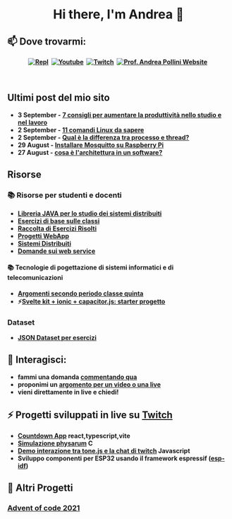 <p>
  <h1 align="center"><b>Hi there, I'm Andrea 👋</h1>
</p>

## 📫 Dove trovarmi:

<p align="center">
<a href="https://replit.com/@professorandrea"><img src="https://img.shields.io/badge/REPLIT-ee6600?style=for-the-badge&logo=repl&logoColor=black" alt="Repl" /></a>&nbsp;
<a href="http://bit.ly/AndreaPolliniYT"><img src="https://img.shields.io/badge/YouTube-FF0000?style=for-the-badge&logo=youtube&logoColor=white" alt="Youtube" /></a>&nbsp;
<a href="https://www.twitch.tv/profandreapollini"><img src="https://img.shields.io/badge/Twitch-9146FF?style=for-the-badge&logo=twitch&logoColor=white" alt="Twitch" /></a>&nbsp;
<a href="https://andreapollini.com"><img src="https://img.shields.io/badge/website-440000?style=for-the-badge&logo=repl&logoColor=white" alt="Prof. Andrea Pollini Website" /></a>&nbsp;
</p>
<br />

## Ultimi post del mio sito

<!-- feed start -->
- 3 September - [7 consigli per aumentare la produttività nello studio e nel lavoro](https://andreapollini.com/7-consigli-per-aumentare-la-produttivita-nello-studio-e-nel-lavoro)
- 2 September - [11 comandi Linux da sapere](https://andreapollini.com/linux/11-comandi-linux-da-sapere)
- 2 September - [Qual è la differenza tra processo e thread?](https://andreapollini.com/differenza-thread-processi)
- 29 August - [Installare Mosquitto su Raspberry Pi](https://andreapollini.com/installare-mosquitto-raspberry-pi)
- 27 August - [cosa è l'architettura in un software?](https://andreapollini.com/architettura-software-definizione)
<!-- feed end -->

## Risorse

### 📚 Risorse per studenti e docenti

- [Libreria JAVA per lo studio dei sistemi distribuiti](https://github.com/ProfAndreaPollini/distributed-system-learning-lib)
- [Esercizi di base sulle classi](https://github.com/ProfAndreaPollini/ProfAndreaPollini/blob/5eeb572673cdce32bb9e0b171a4abb0af558a4e2/java-esercizi-base.md)
- [Raccolta di Esercizi Risolti](https://github.com/ProfAndreaPollini/ProfAndreaPollini/blob/main/esercizi-cpp.md)
- [Progetti WebApp](https://github.com/ProfAndreaPollini/ProfAndreaPollini/blob/main/idee-progetti-webapp.md)
- [Sistemi Distribuiti](https://github.com/ProfAndreaPollini/ProfAndreaPollini/blob/main/argomenti-sistemi-distribuiti.md)
- [Domande sui web service](https://github.com/ProfAndreaPollini/ProfAndreaPollini/blob/main/domande-web-service.md)

####  📚 Tecnologie di pogettazione di sistemi informatici e di telecomunicazioni

- [Argomenti secondo periodo classe quinta](https://github.com/ProfAndreaPollini/ProfAndreaPollini/blob/main/argomenti-secondo-periodo-5-tecnologie.md) 
- ⚡[Svelte kit + ionic + capacitor.js: starter progetto](https://github.com/ProfAndreaPollini/demo-capacitor-ionic-svelte)

### Dataset
- [JSON Dataset per esercizi](https://github.com/ProfAndreaPollini/ProfAndreaPollini/blob/main/json-datasets.md)


<!--
**ProfAndreaPollini/ProfAndreaPollini** is a ✨ _special_ ✨ repository because its `README.md` (this file) appears on your GitHub profile.

Here are some ideas to get you started:

- 🔭 I’m currently working on ...
- 🌱 I’m currently learning ...
- 👯 I’m looking to collaborate on ...
- 🤔 I’m looking for help with ...
- 💬 Ask me about ...
- 📫 How to reach me: ...
- 😄 Pronouns: ...
- ⚡ Fun fact: ...
-->

## 💬 Interagisci:
  - fammi una domanda [commentando qua](https://github.com/ProfAndreaPollini/ProfAndreaPollini/issues/1)
  - proponimi un [argomento per un video o una live](https://github.com/ProfAndreaPollini/profandreapollini-youtube-videos/issues)
  - vieni direttamente in live e chiedi!



## ⚡ Progetti sviluppati in live su [Twitch](https://www.twitch.tv/profandreapollini)

- [Countdown App](https://github.com/ProfAndreaPollini/countdown-app-react) react,typescript,vite
- [Simulazione physarum](ProfAndreaPollini/physarum-simulation-c-raylib)  C
- [Demo interazione tra tone.js e la chat di twitch](https://github.com/ProfAndreaPollini/tonejs-demo) Javascript
- Sviluppo componenti per ESP32 usando il framework espressif ([esp-idf](https://docs.espressif.com/projects/esp-idf/en/latest/esp32/))

## 🔭 Altri Progetti 

### [Advent of code 2021](https://github.com/ProfAndreaPollini/ProfAndreaPollini/blob/8e876f28511c9c4892440f99d5f0f15e69326188/advent-of-code-2021.md)





  

